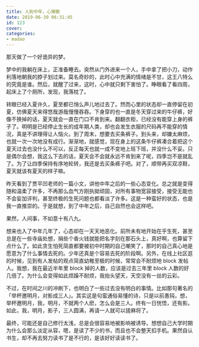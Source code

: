 ```yaml
---
title: 人到中年，心懒散
date: 2019-06-30 06:31:45
id: 123
cover: 
categories:
- madao
---
```


那天做了一个好诡异的梦。

梦中的我躺在床上，正准备睡去。突然从门外进来一个人，手中拿了把小刀，动作利落地朝我的脖子划过来。莫名奇妙的，此时心中充满的情绪是不甘，这王八特么的究竟是谁。然后，就醒了过来，这时，心中就只剩下害怕了。睁眼看了看四周，起床上了个厕所，发现，我落枕了。

转眼已经入夏许久，夏至都已悄么声儿地过去了。然而心里的状态却一直停留在初夏，仿佛夏天来得悠哉游哉慢慢吞吞。下身穿的也一直是冬天穿过来的牛仔裤，好像不换掉的话，夏天就会一直在门口不肯到来。翻翻衣柜，已经没有能穿上身的裤子了。明明是已经停止生长的成年期人类，却也会发生衣服的尺码再不能穿的情况，真是不讲理得让人恼火。到了周末，想要去买条裤子。到头来，却嫌太麻烦，也就一次一次地没有成行。渐渐地，就感觉，现在身上的这条牛仔裤凑合着把这个夏天过去也没什么不可以，反正每天也就一成不变地上班下班，并没什么不妥。只是偶尔会想，我这么下去的话，夏天会不会就永远不肯到来了呢，四季岂不是就乱了。为了让四季保持有序地轮转，我还是去买条裤子吧。对了，顺带再买双凉鞋，夏天就该有夏天的样子嘛。

昨天看到了贾平凹老师的一篇小文，讲他中年之后的一些心态变化。总之就是变得随和温柔了许多，不再那么血气方刚执拗顽固，对所有事物宽容接受，接受无能也不会妄加评判，甚至终极的生死问题也都看淡了许多。这是一种蛮好的状态，也是我一直推崇的。于是就想，到了中年之后，自己自然也会这样吧。

果然，人间事，不如意十有八九。

想来也入了中年几年了，心态却在一天天地恶化。前所未有地开始在乎生死，甚至总是在一些寺庙处想，捐些个香火钱就能把名字刻在那石头上，真好啊，也算留下点什么了。如此贪生怕死简直都要被初中时期的自己嘲笑了，那时的自己真心地是愿意为了什么事情去死的。少年还真是个容易去死的阶段啊。另外，在线上社区逛的时候，见到有人发帖的观点简直幼稚至极的时候，常常会不耐烦地 block 发帖人。我想，我在最近半年里 block 掉的人数，应该是过去三年里 block 人数的好几倍了。为什么会变得如此烦躁不耐烦，我抬头望天，天空没有一丝的云彩。

不过，在时间之川的冲刷下，也明白了一些过去没有明白的事情。比如那句著名的「举杯邀明月，对影成三人」。其实这是句蛮通俗易懂的诗，只是以前愚钝，想，举杯邀明月，我，明月，不就两个人麽，怎么会是三人。终有一日恍悟，还有影。如此，我，明月，影子，三人圆满，再请一人就可以搓麻将了。

最终，可能还是自己修行太浅，总是会很容易地被影响被诱导。想想自己大学时期为什么会那么淡定从容，嗯，是读了不少的书，而且也不会整天扣手机。果然自认书生，却不再去努力读书了是不行的，是该好好读读书了。
